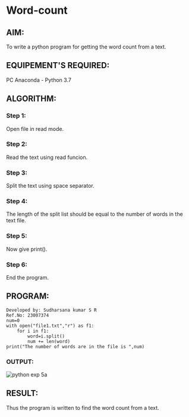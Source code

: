 # Word-count
## AIM:
To write a python program for getting the word count from a text.
## EQUIPEMENT'S REQUIRED: 
PC
Anaconda - Python 3.7
## ALGORITHM: 
### Step 1:
Open file in read mode.
### Step 2: 
Read the text using read funcion.
### Step 3: 
Split the text using space separator.
### Step 4:  
The length of the split list should be equal to the number of words in the text file.
### Step 5: 
Now give print().
### Step 6: 
End the program.

## PROGRAM:
```
Developed by: Sudharsana kumar S R
Ref.No: 23007374
num=0
with open("file1.txt","r") as f1:
    for i in f1:
        word=i.split()
        num += len(word)
print("The number of words are in the file is ",num)
```

### OUTPUT:
![python exp 5a](https://github.com/sudharsanakumar18/Word-count/assets/138849110/36a112ee-af50-4e2e-8017-2c62705b1996)

## RESULT:
Thus the program is written to find the word count from a text.
